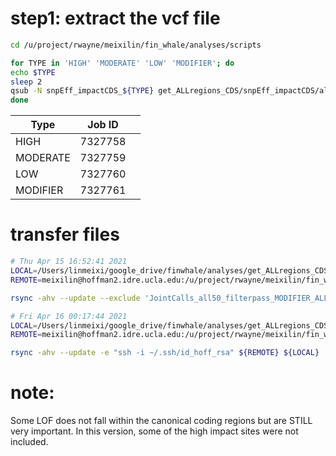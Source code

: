 # step1: extract the vcf file

```bash
cd /u/project/rwayne/meixilin/fin_whale/analyses/scripts

for TYPE in 'HIGH' 'MODERATE' 'LOW' 'MODIFIER'; do
echo $TYPE
sleep 2
qsub -N snpEff_impactCDS_${TYPE} get_ALLregions_CDS/snpEff_impactCDS/all50/step1_snpEff_impactCDS_extract_ALLregions_vcf_20210415.sh ${TYPE}
done
```

| Type | Job ID |      |
| ---- | ------ | ---- |
|    HIGH  |    7327758    |      |
|   MODERATE   |  7327759      |      |
|    LOW  |    7327760    |      |
|    MODIFIER  |   7327761     |      |


# transfer files

```bash
# Thu Apr 15 16:52:41 2021
LOCAL=/Users/linmeixi/google_drive/finwhale/analyses/get_ALLregions_CDS/all50/Minke
REMOTE=meixilin@hoffman2.idre.ucla.edu:/u/project/rwayne/meixilin/fin_whale/analyses/get_ALLregions_CDS/all50/Minke/JointCalls_all50_filterpass_*_ALLregions_all_snpEff.vcf.gz*

rsync -ahv --update --exclude 'JointCalls_all50_filterpass_MODIFIER_ALLregions_all_snpEff.vcf.gz' -e "ssh -i ~/.ssh/id_hoff_rsa" ${REMOTE} ${LOCAL}

# Fri Apr 16 00:17:44 2021
LOCAL=/Users/linmeixi/google_drive/finwhale/analyses/get_ALLregions_CDS/all50/Minke
REMOTE=meixilin@hoffman2.idre.ucla.edu:/u/project/rwayne/meixilin/fin_whale/analyses/get_ALLregions_CDS/all50/Minke/

rsync -ahv --update -e "ssh -i ~/.ssh/id_hoff_rsa" ${REMOTE} ${LOCAL}
```

# note:

Some LOF does not fall within the canonical coding regions but are STILL very important. In this version, some of the high impact sites were not included.

